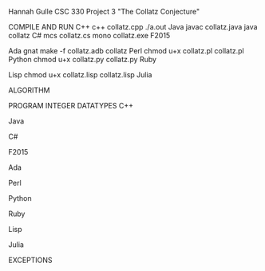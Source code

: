Hannah Gulle
CSC 330 Project 3 "The Collatz Conjecture"



COMPILE AND RUN
C++     c++ collatz.cpp
        ./a.out
Java    javac collatz.java
        java collatz
C#      mcs collatz.cs
        mono collatz.exe
F2015   

Ada     gnat make -f collatz.adb
        collatz
Perl    chmod u+x collatz.pl
        collatz.pl
Python  chmod u+x collatz.py
        collatz.py
Ruby

Lisp    chmod u+x collatz.lisp
        collatz.lisp
Julia



ALGORITHM



PROGRAM INTEGER DATATYPES
C++

Java

C#

F2015

Ada

Perl

Python

Ruby

Lisp

Julia



EXCEPTIONS